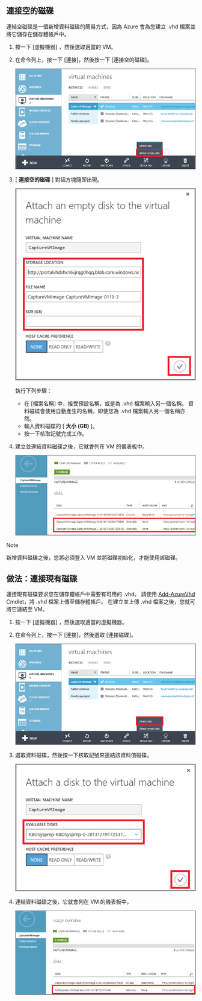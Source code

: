 


## <a name="attach-an-empty-disk"></a>連接空的磁碟
連結空磁碟是一個新增資料磁碟的簡易方式，因為 Azure 會為您建立 .vhd 檔案並將它儲存在儲存體帳戶中。

1. 按一下 [虛擬機器] ，然後選取適當的 VM。
2. 在命令列上，按一下 [連接]，然後按一下 [連接空的磁碟]。

    ![連接空的磁碟](./media/howto-attach-disk-windows-linux/AttachEmptyDisk.png)

3. [ **連接空的磁碟** ] 對話方塊隨即出現。

    ![連接新的空磁碟](./media/howto-attach-disk-windows-linux/AttachEmptyDetail.png)

    執行下列步驟：
    - 在 [檔案名稱] 中，接受預設名稱，或是為 .vhd 檔案輸入另一個名稱。 資料磁碟會使用自動產生的名稱，即使您為 .vhd 檔案輸入另一個名稱亦然。
    - 輸入資料磁碟的 [ **大小 (GB)** ]。
    - 按一下核取記號完成工作。

4. 建立並連結資料磁碟之後，它就會列在 VM 的儀表板中。
   
   ![成功連接空的資料磁碟](./media/howto-attach-disk-windows-linux/AttachEmptySuccess.png)

> [!NOTE]
> 新增資料磁碟之後，您將必須登入 VM 並將磁碟初始化，才能使用該磁碟。 

## <a name="how-to-attach-an-existing-disk"></a>做法：連接現有磁碟
連接現有磁碟要求您在儲存體帳戶中需要有可用的 .vhd。 請使用 [Add-AzureVhd](https://msdn.microsoft.com/library/azure/dn495173.aspx) Cmdlet，將 .vhd 檔案上傳至儲存體帳戶。 在建立並上傳 .vhd 檔案之後，您就可將它連結至 VM。

1. 按一下 [虛擬機器] ，然後選取適當的虛擬機器。
2. 在命令列上，按一下 [連接]，然後選取 [連接磁碟]。

    ![連接資料磁碟](./media/howto-attach-disk-windows-linux/AttachExistingDisk.png)

3. 選取資料磁碟，然後按一下核取記號來連結該資料值磁碟。
   
    ![輸入資料磁碟詳細資料](./media/howto-attach-disk-windows-linux/AttachExistingDetail.png)
4. 連結資料磁碟之後，它就會列在 VM 的儀表板中。

    ![成功連接資料磁碟](./media/howto-attach-disk-windows-linux/AttachExistingSuccess.png)


<!--HONumber=Nov16_HO3-->


